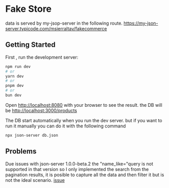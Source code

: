 # Fake Store

data is served by my-jsop-server in the following route.
https://my-json-server.typicode.com/msierraltav/fakecommerce

## Getting Started

First , run the development server:

```bash
npm run dev
# or
yarn dev
# or
pnpm dev
# or
bun dev
```

Open [http://localhost:8080](http://localhost:8080) with your browser to see the result.
the DB will be [http://localhost:3000/products](http://localhost:3000/products)

The DB start automatically when you run the dev server.
but if you want to run it manually you can do it with the following command

```bash
npx json-server db.json
```


## Problems

Due issues with json-server 1.0.0-beta.2 the "name_like="query is not supported in that version so I only implemented the search from the pagination results, it is posible to capture all the data and then filter it but is not the ideal scenario. [issue](https://github.com/typicode/json-server/issues/1509)